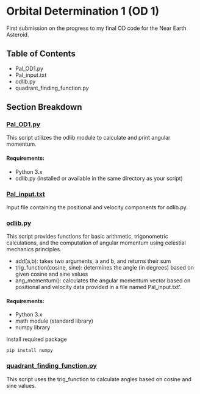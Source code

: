 # Orbital Determination 1 (OD 1)
First submission on the progress to my final OD code for the Near Earth Asteroid.

## Table of Contents
- Pal_OD1.py
- Pal_input.txt
- odlib.py
- quadrant_finding_function.py

## Section Breakdown
### [Pal_OD1.py](https://github.com/diipakshii/SSP/blob/main/OD1_submission/Pal_OD1.py)
This script utilizes the odlib module to calculate and print angular momentum.

#### Requirements:
- Python 3.x
- odlib.py (installed or available in the same directory as your script)

### [Pal_input.txt](https://github.com/diipakshii/SSP/blob/main/OD1_submission/Pal_input.txt)
 Input file containing the positional and velocity components for odlib.py. 

### [odlib.py](https://github.com/diipakshii/SSP/blob/main/OD1_submission/odlib.py)
This script provides functions for basic arithmetic, trigonometric calculations, and the computation of angular momentum using celestial mechanics principles.
- add(a,b): takes two arguments, a and b, and returns their sum
- trig_function(cosine, sine): determines the angle (in degrees) based on given cosine and sine values
- ang_momentum(): calculates the angular momentum vector based on positional and velocity data provided in a file named Pal_input.txt'.

#### Requirements:
- Python 3.x
- math module (standard library)
- numpy library
  
Install required package
```
pip install numpy
```

### [quadrant_finding_function.py](https://github.com/diipakshii/SSP/blob/main/OD1_submission/quadrant_finding_function.py)
This script uses the trig_function to calculate angles based on cosine and sine values.
